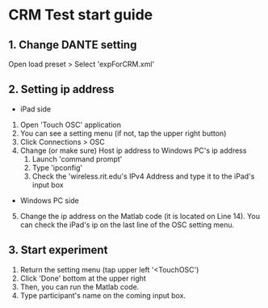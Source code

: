 # CRM Test start guide

## 1. Change DANTE setting
Open load preset > Select 'expForCRM.xml'

## 2. Setting ip address
- iPad side

1. Open 'Touch OSC' application
2. You can see a setting menu (if not, tap the upper right button)
3. Click Connections > OSC
4. Change (or make sure) Host ip address to Windows PC's ip address
   1. Launch 'command prompt'
   2. Type 'ipconfig'
   3. Check the 'wireless.rit.edu's IPv4 Address and type it to the iPad's input box
   
- Windows PC side
5. Change the ip address on the Matlab code (it is located on Line 14). You can check the iPad's ip on the last line of the OSC setting menu.

## 3. Start experiment
1. Return the setting menu (tap upper left '<TouchOSC')
2. Click 'Done' bottom at the upper right
3. Then, you can run the Matlab code.
4. Type participant's name on the coming input box.
